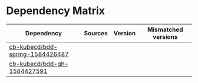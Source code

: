 # Dependency Matrix

Dependency | Sources | Version | Mismatched versions
---------- | ------- | ------- | -------------------
[cb-kubecd/bdd-spring-1584426487](https://github.com/cb-kubecd/bdd-spring-1584426487.git) |  | []() | 
[cb-kubecd/bdd-gh-1584427591](https://github.com/cb-kubecd/bdd-gh-1584427591.git) |  | []() | 
